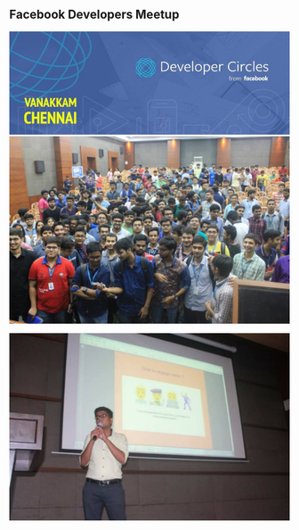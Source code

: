 ## Facebook Developers Meetup
![FBDev](https://raw.githubusercontent.com/Ayushverma8/FacebookDevMeetup-Talk/master/assets/FBn.jpg)
![FBDev1](https://raw.githubusercontent.com/Ayushverma8/FacebookDevMeetup-Talk/master/assets/21740872_10212342165903625_8296055405567045069_o.jpg)

![FBDev](https://raw.githubusercontent.com/Ayushverma8/FacebookDevMeetup-Talk/master/assets/21741283_1531130853614523_6914003147970653577_o.jpg)

